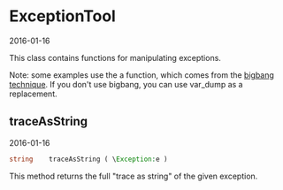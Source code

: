 ExceptionTool
=====================
2016-01-16



This class contains functions for manipulating exceptions.



Note: 
some examples use the a function, which comes from the [bigbang technique]( https://github.com/lingtalfi/TheScientist/blob/master/convention.portableAutoloader.eng.md ).
If you don't use bigbang, you can use var_dump as a replacement.




traceAsString
-------------
2016-01-16


```php
string    traceAsString ( \Exception:e )
```

This method returns the full "trace as string" of the given exception.

